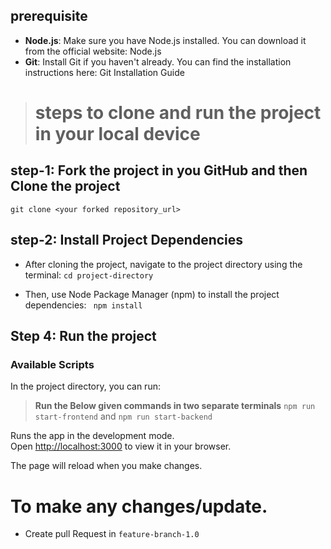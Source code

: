 
 
 ## prerequisite
 * **Node.js**: Make sure you have Node.js installed. You can download it from the official website: Node.js
* **Git**: Install Git if you haven't already. You can find the installation instructions here: Git Installation Guide

> # steps to clone and run the project in your local device

## step-1: Fork the project in you GitHub and then Clone the project
``` git clone <your forked repository_url> ```
## step-2: Install Project Dependencies
* After cloning the project, navigate to the project directory using the terminal:
``` cd project-directory ```

* Then, use Node Package Manager (npm) to install the project dependencies:
``` npm install```

## Step 4: Run the project

### Available Scripts

In the project directory, you can run:
> **Run the Below given commands in two separate terminals**
 `npm run start-frontend` and `npm run start-backend` 

Runs the app in the development mode.\
Open [http://localhost:3000](http://localhost:3000) to view it in your browser.

The page will reload when you make changes.

# To make any changes/update.
* Create pull Request in `feature-branch-1.0`

